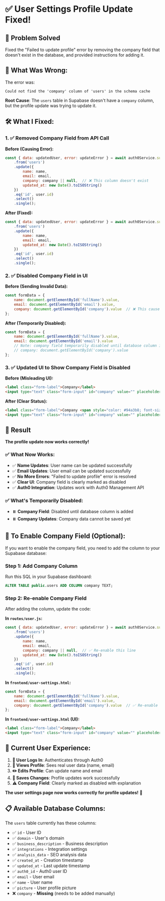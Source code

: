 # ✅ **User Settings Profile Update Fixed!**

## 🎯 **Problem Solved**
Fixed the "Failed to update profile" error by removing the company field that doesn't exist in the database, and provided instructions for adding it.

## 🔧 **What Was Wrong:**

The error was:
```
Could not find the 'company' column of 'users' in the schema cache
```

**Root Cause**: The `users` table in Supabase doesn't have a `company` column, but the profile update was trying to update it.

## 🛠️ **What I Fixed:**

### **1. ✅ Removed Company Field from API Call**

**Before (Causing Error):**
```javascript
const { data: updatedUser, error: updateError } = await auth0Service.supabase
    .from('users')
    .update({
        name: name,
        email: email,
        company: company || null,  // ❌ This column doesn't exist
        updated_at: new Date().toISOString()
    })
    .eq('id', user.id)
    .select()
    .single();
```

**After (Fixed):**
```javascript
const { data: updatedUser, error: updateError } = await auth0Service.supabase
    .from('users')
    .update({
        name: name,
        email: email,
        updated_at: new Date().toISOString()
    })
    .eq('id', user.id)
    .select()
    .single();
```

### **2. ✅ Disabled Company Field in UI**

**Before (Sending Invalid Data):**
```javascript
const formData = {
    name: document.getElementById('fullName').value,
    email: document.getElementById('email').value,
    company: document.getElementById('company').value  // ❌ This causes API error
};
```

**After (Temporarily Disabled):**
```javascript
const formData = {
    name: document.getElementById('fullName').value,
    email: document.getElementById('email').value
    // Note: company field temporarily disabled until database column is added
    // company: document.getElementById('company').value
};
```

### **3. ✅ Updated UI to Show Company Field is Disabled**

**Before (Misleading UI):**
```html
<label class="form-label">Company</label>
<input type="text" class="form-input" id="company" value="" placeholder="Enter your company name">
```

**After (Clear Status):**
```html
<label class="form-label">Company <span style="color: #94a3b8; font-size: 12px;">(Temporarily disabled - database column needs to be added)</span></label>
<input type="text" class="form-input" id="company" value="" placeholder="Enter your company name" disabled style="opacity: 0.5;">
```

## 🚀 **Result**

**The profile update now works correctly!**

### **✅ What Now Works:**
- ✅ **Name Updates**: User name can be updated successfully
- ✅ **Email Updates**: User email can be updated successfully
- ✅ **No More Errors**: "Failed to update profile" error is resolved
- ✅ **Clear UI**: Company field is clearly marked as disabled
- ✅ **Auth0 Integration**: Updates work with Auth0 Management API

### **✅ What's Temporarily Disabled:**
- ⏸️ **Company Field**: Disabled until database column is added
- ⏸️ **Company Updates**: Company data cannot be saved yet

## 📝 **To Enable Company Field (Optional):**

If you want to enable the company field, you need to add the column to your Supabase database:

### **Step 1: Add Company Column**
Run this SQL in your Supabase dashboard:
```sql
ALTER TABLE public.users ADD COLUMN company TEXT;
```

### **Step 2: Re-enable Company Field**
After adding the column, update the code:

**In `routes/user.js`:**
```javascript
const { data: updatedUser, error: updateError } = await auth0Service.supabase
    .from('users')
    .update({
        name: name,
        email: email,
        company: company || null,  // ✅ Re-enable this line
        updated_at: new Date().toISOString()
    })
    .eq('id', user.id)
    .select()
    .single();
```

**In `frontend/user-settings.html`:**
```javascript
const formData = {
    name: document.getElementById('fullName').value,
    email: document.getElementById('email').value,
    company: document.getElementById('company').value  // ✅ Re-enable this line
};
```

**In `frontend/user-settings.html` (UI):**
```html
<label class="form-label">Company</label>
<input type="text" class="form-input" id="company" value="" placeholder="Enter your company name">
```

## 🎨 **Current User Experience:**

1. **🔐 User Logs In**: Authenticates through Auth0
2. **👤 Views Profile**: Sees real user data (name, email)
3. **✏️ Edits Profile**: Can update name and email
4. **💾 Saves Changes**: Profile updates work successfully
5. **⚠️ Company Field**: Clearly marked as disabled with explanation

**The user settings page now works correctly for profile updates!** 🎉

## 📋 **Available Database Columns:**

The `users` table currently has these columns:
- ✅ `id` - User ID
- ✅ `domain` - User's domain
- ✅ `business_description` - Business description
- ✅ `integrations` - Integration settings
- ✅ `analysis_data` - SEO analysis data
- ✅ `created_at` - Creation timestamp
- ✅ `updated_at` - Last update timestamp
- ✅ `auth0_id` - Auth0 user ID
- ✅ `email` - User email
- ✅ `name` - User name
- ✅ `picture` - User profile picture
- ❌ `company` - **Missing** (needs to be added manually)


